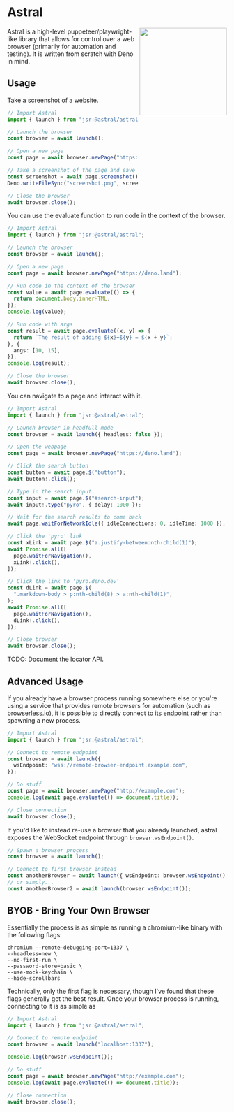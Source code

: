 # Astral

<img src="./docs/static/icon.png" height="200" width="200" align="right"/>

Astral is a high-level puppeteer/playwright-like library that allows for control
over a web browser (primarily for automation and testing). It is written from
scratch with Deno in mind.

## Usage

Take a screenshot of a website.

```ts
// Import Astral
import { launch } from "jsr:@astral/astral";

// Launch the browser
const browser = await launch();

// Open a new page
const page = await browser.newPage("https://deno.land");

// Take a screenshot of the page and save that to disk
const screenshot = await page.screenshot();
Deno.writeFileSync("screenshot.png", screenshot);

// Close the browser
await browser.close();
```

You can use the evaluate function to run code in the context of the browser.

```ts
// Import Astral
import { launch } from "jsr:@astral/astral";

// Launch the browser
const browser = await launch();

// Open a new page
const page = await browser.newPage("https://deno.land");

// Run code in the context of the browser
const value = await page.evaluate(() => {
  return document.body.innerHTML;
});
console.log(value);

// Run code with args
const result = await page.evaluate((x, y) => {
  return `The result of adding ${x}+${y} = ${x + y}`;
}, {
  args: [10, 15],
});
console.log(result);

// Close the browser
await browser.close();
```

You can navigate to a page and interact with it.

```ts
// Import Astral
import { launch } from "jsr:@astral/astral";

// Launch browser in headfull mode
const browser = await launch({ headless: false });

// Open the webpage
const page = await browser.newPage("https://deno.land");

// Click the search button
const button = await page.$("button");
await button!.click();

// Type in the search input
const input = await page.$("#search-input");
await input!.type("pyro", { delay: 1000 });

// Wait for the search results to come back
await page.waitForNetworkIdle({ idleConnections: 0, idleTime: 1000 });

// Click the 'pyro' link
const xLink = await page.$("a.justify-between:nth-child(1)");
await Promise.all([
  page.waitForNavigation(),
  xLink!.click(),
]);

// Click the link to 'pyro.deno.dev'
const dLink = await page.$(
  ".markdown-body > p:nth-child(8) > a:nth-child(1)",
);
await Promise.all([
  page.waitForNavigation(),
  dLink!.click(),
]);

// Close browser
await browser.close();
```

TODO: Document the locator API.

## Advanced Usage

If you already have a browser process running somewhere else or you're using a
service that provides remote browsers for automation (such as
[browserless.io](https://www.browserless.io/)), it is possible to directly
connect to its endpoint rather than spawning a new process.

```ts
// Import Astral
import { launch } from "jsr:@astral/astral";

// Connect to remote endpoint
const browser = await launch({
  wsEndpoint: "wss://remote-browser-endpoint.example.com",
});

// Do stuff
const page = await browser.newPage("http://example.com");
console.log(await page.evaluate(() => document.title));

// Close connection
await browser.close();
```

If you'd like to instead re-use a browser that you already launched, astral
exposes the WebSocket endpoint through `browser.wsEndpoint()`.

```ts
// Spawn a browser process
const browser = await launch();

// Connect to first browser instead
const anotherBrowser = await launch({ wsEndpoint: browser.wsEndpoint() });
// or simply...
const anotherBrowser2 = await launch(browser.wsEndpoint());

```

## BYOB - Bring Your Own Browser

Essentially the process is as simple as running a chromium-like binary with the
following flags:

```
chromium --remote-debugging-port=1337 \
--headless=new \
--no-first-run \
--password-store=basic \
--use-mock-keychain \
--hide-scrollbars
```

Technically, only the first flag is necessary, though I've found that these
flags generally get the best result. Once your browser process is running,
connecting to it is as simple as

```typescript
// Import Astral
import { launch } from "jsr:@astral/astral";

// Connect to remote endpoint
const browser = await launch("localhost:1337");

console.log(browser.wsEndpoint());

// Do stuff
const page = await browser.newPage("http://example.com");
console.log(await page.evaluate(() => document.title));

// Close connection
await browser.close();
```
